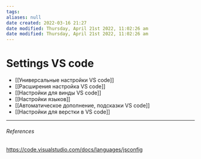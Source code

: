 ```yaml
---
tags: 
aliases: null
date created: 2022-03-16 21:27
date modified: Thursday, April 21st 2022, 11:02:26 am
date modified: Thursday, April 21st 2022, 11:02:26 am
---
```


# Settings VS code


- [[Универсальные настройки VS code]]
- [[Расширения настройка VS code]]
- [[Настройки для винды VS code]]
- [[Настройки языков]]
- [[Автоматическое дополнение, подсказки VS code]]
- [[Настройки для верстки в VS code]]

---
###### References

https://code.visualstudio.com/docs/languages/jsconfig
